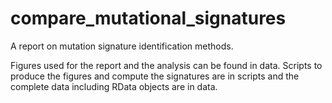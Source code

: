 # compare_mutational_signatures
A report on mutation signature identification methods. 

Figures used for the report and the analysis can be found in data. Scripts to produce the figures and compute the signatures are in scripts and the complete data including RData objects are in data.
